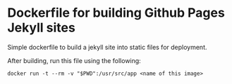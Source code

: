 # Dockerfile for building Github Pages Jekyll sites

Simple dockerfile to build a jekyll site into static files for deployment.

After building, run this file using the following: 

````
docker run -t --rm -v "$PWD":/usr/src/app <name of this image>
````
